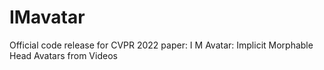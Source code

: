 # IMavatar
Official code release for CVPR 2022 paper: I M Avatar: Implicit Morphable Head Avatars from Videos
